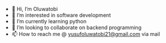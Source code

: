 - 👋 Hi, I’m Oluwatobi
- 👀 I’m interested in software development
- 🌱 I’m currently learning python
- 💞️ I’m looking to collaborate on backend programming
- 📫 How to reach me @ yusufoluwatobi21@gmail.com via mail

<!---
toby124/toby124 is a ✨ special ✨ repository because its `README.md` (this file) appears on your GitHub profile.
You can click the Preview link to take a look at your changes.
--->
